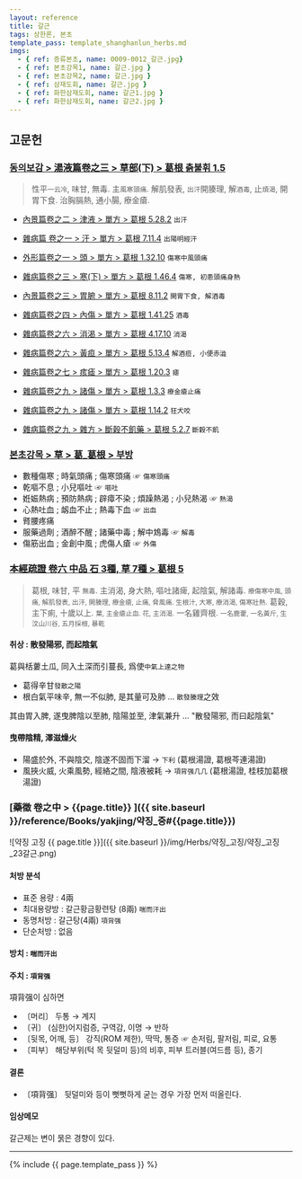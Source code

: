 ```yaml
---
layout: reference
title: 갈근
tags: 상한론, 본초
template_pass: template_shanghanlun_herbs.md
imgs:
  - { ref: 증류본초, name: 0009-0012_갈근.jpg}
  - { ref: 본초강목1, name: 갈근.jpg }
  - { ref: 본초강목2, name: 갈근.jpg }
  - { ref: 삼재도회, name: 갈근.jpg }
  - { ref: 화한삼재도회, name: 갈근1.jpg }
  - { ref: 화한삼재도회, name: 갈근2.jpg }
---
```




## 고문헌


### [동의보감 > 湯液篇卷之三 > 草部(下) >  葛根 츩불휘 1.5](https://mediclassics.kr/books/8/volume/22/#content_20)

> 性平<small>一云冷</small>, 味甘, 無毒. 主`風寒頭痛`. 解肌發表, `出汗`開腠理, 解`酒毒`, 止`煩渴`, 開胃下食. 治胸膈熱, 通小腸, 療金瘡.

* [內景篇卷之二 > 津液 > 單方 >  葛根 5.28.2](https://mediclassics.kr/books/8/volume/2/#content_994) `出汗`
* [雜病篇 卷之一 > 汗 > 單方 >  葛根 7.11.4](https://mediclassics.kr/books/8/volume/9/#content_1000) `出陽明經汗`

* [外形篇卷之一 > 頭 > 單方 >  葛根 1.32.10](https://mediclassics.kr/books/8/volume/5/#content_353) `傷寒中風頭痛`
* [雜病篇卷之三 > 寒(下) > 單方 >  葛根 1.46.4](https://mediclassics.kr/books/8/volume/11/#content_607) `傷寒, 初患頭痛身熱`

* [內景篇卷之三 > 胃腑 > 單方 >  葛根 8.11.2](https://mediclassics.kr/books/8/volume/3/#content_774) `開胃下食, 解酒毒`
* [雜病篇卷之四 > 內傷 > 單方 >  葛根 1.41.25](https://mediclassics.kr/books/8/volume/12/#content_625) `酒毒`
* [雜病篇卷之六 > 消渴 > 單方 >  葛根 4.17.10](https://mediclassics.kr/books/8/volume/14/#content_1124) `消渴`
* [雜病篇卷之六 > 黃疸 > 單方 >  葛根 5.13.4](https://mediclassics.kr/books/8/volume/14/#content_1412) `解酒疸, 小便赤澁`

* [雜病篇卷之七 > 痎瘧 > 單方 >  葛根 1.20.3](https://mediclassics.kr/books/8/volume/15/#content_302) `瘧`
* [雜病篇卷之九 > 諸傷 > 單方 >  葛根 1.3.3](https://mediclassics.kr/books/8/volume/17/#content_69)  `療金瘡止痛`
* [雜病篇卷之九 > 諸傷 > 單方 >  葛根 1.14.2](https://mediclassics.kr/books/8/volume/17/#content_366) `狂犬咬`
* [雜病篇卷之九 > 雜方 > 斷穀不飢藥 >  葛根 5.2.7](https://mediclassics.kr/books/8/volume/17/#content_956) `斷穀不飢`



### [본초강목 > 草 > 葛_葛根 > 부방]()

* 數種傷寒 ; 時氣頭痛 ; 傷寒頭痛 ☞ `傷寒頭痛`
* 乾嘔不息 ; 小兒嘔吐  ☞ `嘔吐`
* 姙娠熱病 ; 預防熱病 ; 辟瘴不染 ; 煩躁熱渴 ; 小兒熱渴 ☞ `熱渴`
* 心熱吐血 ; 衂血不止 ; 熱毒下血 ☞ `出血`
* 䐴腰疼痛
* 服藥過劑 ; 酒醉不醒 ; 諸藥中毒 ; 解中鴆毒 ☞ `解毒`
* 傷筋出血 ; 金創中風 ; 虎傷人瘡 ☞ `外傷`



### [本經疏證 卷六 中品 石 3種, 草 7種 > 葛根 5](https://mediclassics.kr/books/154/volume/6/#content_46)

> 葛根, 味甘, 平 <small>無毒</small>. 主消渴, 身大熱, 嘔吐諸痺, 起陰氣, 解諸毒. <small>療傷寒中風, 頭痛, 解肌發表, 出汗, 開腠理, 療金瘡, 止痛, 脅風痛. 生根汁, 大寒, 療消渴, 傷寒壯熱.</small> 葛穀, 主下痢, 十歲以上. <small>葉, 主金瘡止血. 花, 主消渴.</small> 一名雞齊根. <small>一名鹿藿, 一名黃斤, 生汶山川谷, 五月採根, 暴乾</small>


#### 취상 : 散發陽邪, 而起陰氣

葛與栝蔞土瓜, 同入土深而引蔓長, 爲使`中氣上達之物`

* 葛得辛甘`發散之陽`
* 根白氣平味辛, 無一不似肺, 是其量可及肺 ... `散發腠理`之效

其由胃入脾, 遂曳脾陰以至肺, 陰陽並至, 津氣兼升 ... "散發陽邪, 而曰起陰氣"


#### 曳帶陰精, 澤滋燥火

* 陽盛於外, 不與陰交, 陰遂不固而下溜 → `下利` (葛根湯證, 葛根芩連湯證)  
* 風挾火威, 火乘風勢, 經絡之間, 陰液被耗 → `項背强几几` (葛根湯證, 桂枝加葛根湯證)





### [藥徵 卷之中 > {{page.title}} ]({{ site.baseurl }}/reference/Books/yakjing/약징_중#{{page.title}})

![약징 고징 {{ page.title }}]({{ site.baseurl }}/img/Herbs/약징_고징/약징_고징_23갈근.png)

#### 처방 분석

* 표준 용량 : 4兩
* 최대용량방 : 갈근황금황련탕 (8兩) `喘而汗出`
* 동명처방 : 갈근탕(4兩) `項背强`
* 단순처방 : 없음

#### 방치 : `喘而汗出`



#### 주치 : `項背强`

項背强이 심하면

* 〔머리〕 두통 → 계지
* 〔귀〕 (심한)어지럼증, 구역감, 이명 → 반하
* 〔뒷목, 어깨, 등〕 강직(ROM 제한), 딱딱, 통증 ☞ 손저림, 팔저림, 피로, 요통
* 〔피부〕 해당부위(턱 목 뒷덜미 등)의 비후, 피부 트러블(여드름 등), 종기

#### 결론

* 〔項背强〕 뒷덜미와 등이 뻣뻣하게 굳는 경우 가장 먼저 떠올린다.

#### 임상메모

갈근제는 변이 묽은 경향이 있다.


***

{% include {{ page.template_pass }} %}
